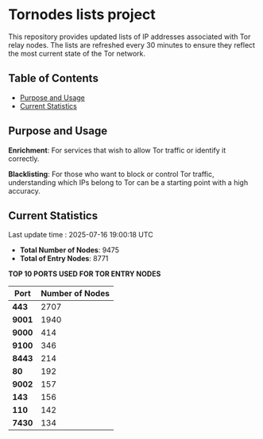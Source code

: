 # Tornodes lists project

This repository provides updated lists of IP addresses associated with Tor relay nodes. The lists are refreshed every 30 minutes to ensure they reflect the most current state of the Tor network.

## Table of Contents

- [Purpose and Usage](#purpose-and-usage)
- [Current Statistics](#current-statistics)


## Purpose and Usage

**Enrichment**: For services that wish to allow Tor traffic or identify it correctly.

**Blacklisting**: For those who want to block or control Tor traffic, understanding which IPs belong to Tor can be a starting point with a high accuracy.

## Current Statistics

Last update time : 2025-07-16 19:00:18 UTC

- **Total Number of Nodes**: 9475
- **Total of Entry Nodes**: 8771

**TOP 10 PORTS USED FOR TOR ENTRY NODES**

| **Port** | **Number of Nodes** |
|------|-----------------|
| **443**   | 2707  |
| **9001**   | 1940  |
| **9000**   | 414  |
| **9100**   | 346  |
| **8443**   | 214  |
| **80**   | 192  |
| **9002**   | 157  |
| **143**   | 156  |
| **110**   | 142  |
| **7430**   | 134  |

